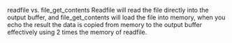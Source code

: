 readfile vs. file_get_contents
Readfile will read the file directly into the output buffer, and file_get_contents will load the file into memory, when you echo the result the data is copied from memory to the output buffer effectively using 2 times the memory of readfile.

